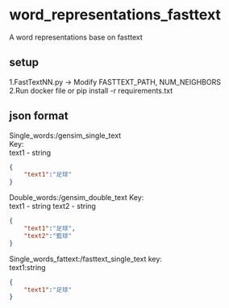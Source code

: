 # word_representations_fasttext
A word representations base on fasttext

## setup
1.FastTextNN.py -> Modify FASTTEXT_PATH, NUM_NEIGHBORS <br >
2.Run docker file or pip install -r requirements.txt

## json format
Single_words:/gensim_single_text <br >
Key: <br >
text1 - string
```json
{
	"text1":"足球"
}
```


Double_words:/gensim_double_text
Key: <br >
text1 - string
text2 - string
```json
{
	"text1":"足球",
	"text2":"籃球"
}
```

Single_words_fattext:/fasttext_single_text
key: <br >
text1:string
```json
{
	"text1":"足球"
}
```
